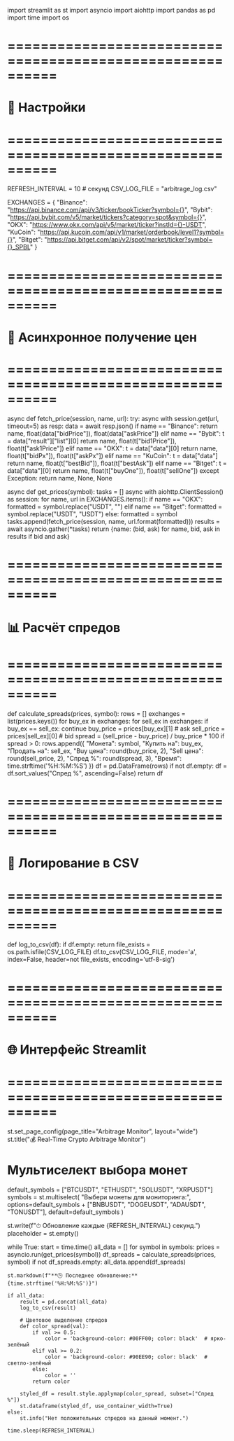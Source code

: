import streamlit as st
import asyncio
import aiohttp
import pandas as pd
import time
import os

# ==========================================================
# 🔧 Настройки
# ==========================================================
REFRESH_INTERVAL = 10  # секунд
CSV_LOG_FILE = "arbitrage_log.csv"

EXCHANGES = {
    "Binance": "https://api.binance.com/api/v3/ticker/bookTicker?symbol={}",
    "Bybit": "https://api.bybit.com/v5/market/tickers?category=spot&symbol={}",
    "OKX": "https://www.okx.com/api/v5/market/ticker?instId={}-USDT",
    "KuCoin": "https://api.kucoin.com/api/v1/market/orderbook/level1?symbol={}",
    "Bitget": "https://api.bitget.com/api/v2/spot/market/ticker?symbol={}_SPBL"
}

# ==========================================================
# 📡 Асинхронное получение цен
# ==========================================================
async def fetch_price(session, name, url):
    try:
        async with session.get(url, timeout=5) as resp:
            data = await resp.json()
            if name == "Binance":
                return name, float(data["bidPrice"]), float(data["askPrice"])
            elif name == "Bybit":
                t = data["result"]["list"][0]
                return name, float(t["bid1Price"]), float(t["ask1Price"])
            elif name == "OKX":
                t = data["data"][0]
                return name, float(t["bidPx"]), float(t["askPx"])
            elif name == "KuCoin":
                t = data["data"]
                return name, float(t["bestBid"]), float(t["bestAsk"])
            elif name == "Bitget":
                t = data["data"][0]
                return name, float(t["buyOne"]), float(t["sellOne"])
    except Exception:
        return name, None, None

async def get_prices(symbol):
    tasks = []
    async with aiohttp.ClientSession() as session:
        for name, url in EXCHANGES.items():
            if name == "OKX":
                formatted = symbol.replace("USDT", "")
            elif name == "Bitget":
                formatted = symbol.replace("USDT", "USDT")
            else:
                formatted = symbol
            tasks.append(fetch_price(session, name, url.format(formatted)))
        results = await asyncio.gather(*tasks)
    return {name: (bid, ask) for name, bid, ask in results if bid and ask}

# ==========================================================
# 📊 Расчёт спредов
# ==========================================================
def calculate_spreads(prices, symbol):
    rows = []
    exchanges = list(prices.keys())
    for buy_ex in exchanges:
        for sell_ex in exchanges:
            if buy_ex == sell_ex:
                continue
            buy_price = prices[buy_ex][1]  # ask
            sell_price = prices[sell_ex][0]  # bid
            spread = (sell_price - buy_price) / buy_price * 100
            if spread > 0:
                rows.append({
                    "Монета": symbol,
                    "Купить на": buy_ex,
                    "Продать на": sell_ex,
                    "Buy цена": round(buy_price, 2),
                    "Sell цена": round(sell_price, 2),
                    "Спред %": round(spread, 3),
                    "Время": time.strftime('%H:%M:%S')
                })
    df = pd.DataFrame(rows)
    if not df.empty:
        df = df.sort_values("Спред %", ascending=False)
    return df

# ==========================================================
# 🧾 Логирование в CSV
# ==========================================================
def log_to_csv(df):
    if df.empty:
        return
    file_exists = os.path.isfile(CSV_LOG_FILE)
    df.to_csv(CSV_LOG_FILE, mode='a', index=False, header=not file_exists, encoding='utf-8-sig')

# ==========================================================
# 🌐 Интерфейс Streamlit
# ==========================================================
st.set_page_config(page_title="Arbitrage Monitor", layout="wide")
st.title("💰 Real-Time Crypto Arbitrage Monitor")

# Мультиселект выбора монет
default_symbols = ["BTCUSDT", "ETHUSDT", "SOLUSDT", "XRPUSDT"]
symbols = st.multiselect(
    "Выбери монеты для мониторинга:",
    options=default_symbols + ["BNBUSDT", "DOGEUSDT", "ADAUSDT", "TONUSDT"],
    default=default_symbols
)

st.write(f"⏱ Обновление каждые {REFRESH_INTERVAL} секунд.")
placeholder = st.empty()

while True:
    start = time.time()
    all_data = []
    for symbol in symbols:
        prices = asyncio.run(get_prices(symbol))
        df_spreads = calculate_spreads(prices, symbol)
        if not df_spreads.empty:
            all_data.append(df_spreads)

    st.markdown(f"**🕒 Последнее обновление:** {time.strftime('%H:%M:%S')}")

    if all_data:
        result = pd.concat(all_data)
        log_to_csv(result)

        # Цветовое выделение спредов
        def color_spread(val):
            if val >= 0.5:
                color = 'background-color: #00FF00; color: black'  # ярко-зелёный
            elif val >= 0.2:
                color = 'background-color: #90EE90; color: black'  # светло-зелёный
            else:
                color = ''
            return color

        styled_df = result.style.applymap(color_spread, subset=["Спред %"])
        st.dataframe(styled_df, use_container_width=True)
    else:
        st.info("Нет положительных спредов на данный момент.")

    time.sleep(REFRESH_INTERVAL)
